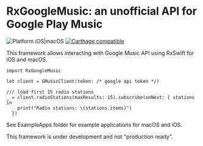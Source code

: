 # RxGoogleMusic: an unofficial API for Google Play Music

![Platform iOS|macOS](https://img.shields.io/badge/platform-iOS%20%7C%20macOS-lightgray.svg)
[![Carthage compatible](https://img.shields.io/badge/Carthage-compatible-4BC51D.svg?style=flat)](https://github.com/Carthage/Carthage)

This framework allows interacting with Google Music API using RxSwift for iOS and macOS.

```
import RxGoogleMusic

let client = GMusicClient(token: /* google api token */)

/// load first 15 radio stations
_ = client.radioStations(maxResults: 15).subscribe(onNext: { stations in
    print("Radio stations: \(stations.items)")
  })
```

See ExampleApps folder for example applications for macOS and iOS.

This framework is under development and not "production ready".
